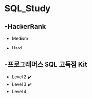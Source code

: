 # SQL_Study

## -HackerRank
  * Medium
  
  * Hard



## -프로그래머스 SQL 고득점 Kit
 * Level 2 :heavy_check_mark:
 * Level 3 :heavy_check_mark:
 * Level 4
